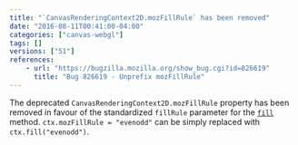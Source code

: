 ```yaml
---
title: "`CanvasRenderingContext2D.mozFillRule` has been removed"
date: "2016-08-11T00:41:00-04:00"
categories: ["canvas-webgl"]
tags: []
versions: ["51"]
references:
    - url: "https://bugzilla.mozilla.org/show_bug.cgi?id=826619"
      title: "Bug 826619 - Unprefix mozFillRule"
---
```

The deprecated `CanvasRenderingContext2D.mozFillRule` property has been removed in favour of the standardized `fillRule` parameter for the [`fill`](https://developer.mozilla.org/en-US/docs/Web/API/CanvasRenderingContext2D/fill) method. `ctx.mozFillRule = "evenodd"` can be simply replaced with `ctx.fill("evenodd")`.
